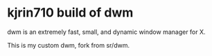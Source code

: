 # kjrin710 build of dwm
dwm is an extremely fast, small, and dynamic window manager for X.

This is my custom dwm, fork from sr/dwm.



